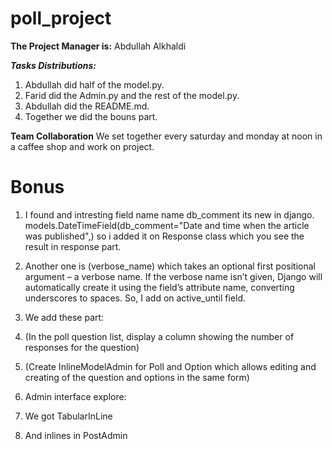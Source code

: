 # poll_project

**The Project Manager is:**
Abdullah Alkhaldi

***Tasks Distributions:***
1. Abdullah did half of the model.py. 
2. Farid did the Admin.py and the rest of the model.py.
3. Abdullah did the README.md.
4. Together we did the bouns part.


****Team Collaboration****
We set together every saturday and monday at noon in a caffee shop and work on project.

# Bonus

1. I found and intresting field name name db_comment its new in django. models.DateTimeField(db_comment="Date and time when the article was published",)  so i added it on Response class which you see the result in response part.

2. Another one is (verbose_name) which takes an optional first positional argument – a verbose name. If the verbose name isn’t given, Django will automatically create it using the field’s attribute name, converting underscores to spaces. So, I add on active_until field.

3. We add these part:
1. (In the poll question list, display a column showing the number of responses for the question)
1. (Create InlineModelAdmin for Poll and Option which allows editing and creating of the question and options in the same form)

4. Admin interface explore:
1. We got TabularInLine
1. And inlines in PostAdmin